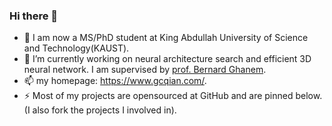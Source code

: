 ### Hi there 👋

- 🌱 I am now a MS/PhD student at King Abdullah University of Science and Technology(KAUST). 
- 🔭 I’m currently working on neural architecture search and efficient 3D neural network. I am supervised by [prof. Bernard Ghanem](http://www.bernardghanem.com/).  
- 📫 my homepage: https://www.gcqian.com/. 
- ⚡ Most of my projects are opensourced at GitHub and are pinned below. (I also fork the projects I involved in).  


<!--
**guochengqian/guochengqian** is a ✨ _special_ ✨ repository because its `README.md` (this file) appears on your GitHub profile.

Here are some ideas to get you started:

- 🔭 I’m currently working on ...
- 🌱 I’m currently learning ...
- 👯 I’m looking to collaborate on ...
- 🤔 I’m looking for help with ...
- 💬 Ask me about ...
- 📫 How to reach me: ...
- 😄 Pronouns: ...
- ⚡ Fun fact: ...

<div align="center">
  <p>

  <a href="https://github.com/guochengqian">

  <img src="https://github-readme-stats.vercel.app/api?username=guochengqian&show_icons=true&theme=default&hide=contribs,issues" />

  </a>
  
  </p>
</div>

-->
